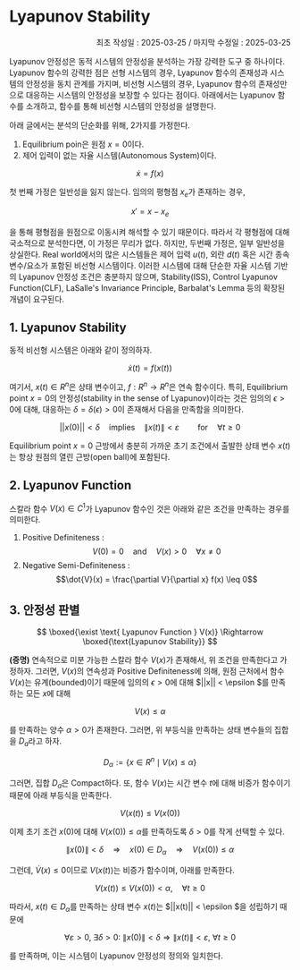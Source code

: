 # Lyapunov Stability
<p align="right">
최초 작성일 : 2025-03-25 / 마지막 수정일 : 2025-03-25
</p>

Lyapunov 안정성은 동적 시스템의 안정성을 분석하는 가장 강력한 도구 중 하나이다. Lyapunov 함수의 강력한 점은 선형 시스템의 경우, Lyapunov 함수의 존재성과 시스템의 안정성을 동치 관계를 가지며, 비선형 시스템의 경우, Lyapunov 함수의 존재성만으로 대응하는 시스템의 안정성을 보장할 수 있다는 점이다. 아래에서는 Lyapunov 함수를 소개하고, 함수를 통해 비선형 시스템의 안정성을 설명한다.

아래 글에서는 분석의 단순화를 위해, 2가지를 가정한다. 

1. Equilibrium poin은 원점 $x = 0$이다.
2. 제어 입력이 없는 자율 시스템(Autonomous System)이다.

$$
\dot{x} = f(x)
$$

첫 번째 가정은 일반성을 잃지 않는다. 임의의 평형점 $x_e$가 존재하는 경우, 

$$
x' = x - x_e
$$

을 통해 평형점을 원점으로 이동시켜 해석할 수 있기 때문이다. 따라서 각 평형점에 대해 국소적으로 분석한다면, 이 가정은 무리가 없다. 하지만, 두번째 가정은, 일부 일반성을 상실한다. Real world에서의 많은 시스템들은 제어 입력 $u(t)$, 외란 $d(t)$ 혹은 시간 종속 변수/요소가 포함된 비선형 시스템이다. 이러한 시스템에 대해 단순한 자율 시스템 기반의 Lyapunov 안정성 조건은 충분하지 않으며, Stability(ISS), Control Lyapunov Function(CLF), LaSalle's Invariance Principle, Barbalat's Lemma 등의 확장된 개념이 요구된다.

## 1. Lyapunov Stability

동적 비선형 시스템은 아래와 같이 정의하자.

$$
\dot{x}(t) = f(x(t))
$$

여기서, $x(t) \in R^n$은 상태 변수이고, $f: R^n \to R^n$은 연속 함수이다. 특히, Equilibrium point $x = 0$의 안정성(stability in the sense of Lyapunov)이라는 것은 임의의 $\epsilon > 0$에 대해, 대응하는 $\delta = \delta(\epsilon) > 0$이 존재해서 다음을 만족함을 의미한다.

$$
||x(0)|| < \delta \quad \text{implies} \quad \|x(t)\| < \varepsilon \quad \quad \text{for} \quad  \forall t \ge 0
$$

Equilibrium point $x = 0$ 근방에서 충분히 가까운 초기 조건에서 출발한 상태 변수 $x(t)$는 항상 원점의 열린 근방(open ball)에 포함된다.

## 2. Lyapunov Function

스칼라 함수 $V(x) \in C^{1}$가 Lyapunov 함수인 것은 아래와 같은 조건을 만족하는 경우를 의미한다.

1. Positive Definiteness :  
   $$V(0) = 0 \quad \text{and} \quad V(x) > 0 \quad \forall x \neq 0$$
2. Negative Semi-Definiteness :  
   $$\dot{V}(x) = \frac{\partial V}{\partial x} f(x) \leq 0$$



## 3. 안정성 판별

$$
\boxed{\exist \text{ Lyapunov Function } V(x)} \Rightarrow \boxed{\text{Lyapunov Stability}}
$$

**(증명)** 연속적으로 미분 가능한 스칼라 함수 $V(x)$가 존재해서, 위 조건을 만족한다고 가정하자. 그러면, $V(x)$의 연속성과 Positive Definiteness에 의해, 원점 근처에서 함수 $V(x)$는 유계(bounded)이기 때문에 임의의 $\epsilon > 0$에 대해 $||x|| < \epsilon $를 만족하는 모든 $x$에 대해

$$
V(x) \leq \alpha 
$$

를 만족하는 양수 $\alpha > 0$가 존재한다. 그러면, 위 부등식을 만족하는 상태 변수들의 집합을 $D_{a}$라고 하자.

$$
D_\alpha := \{x \in R^n \mid V(x) \leq \alpha \}
$$

그러면, 집합 $D_{a}$은 Compact하다. 또, 함수 $V(x)$는 시간 변수 $t$에 대해 비증가 함수이기 때문에 아래 부등식을 만족한다.

$$
V(x(t)) \leq V(x(0))
$$
  

이제 초기 조건 $x(0)$에 대해 $V(x(0)) \leq \alpha$를 만족하도록 $\delta > 0$를 작게 선택할 수 있다.

$$
\|x(0)\| < \delta \quad \Rightarrow \quad x(0) \in D_\alpha \quad \Rightarrow \quad V(x(0)) \leq \alpha
$$

그런데, $\dot{V}(x) \leq 0$이므로 $V(x(t))$는 비증가 함수이며, 아래를 만족한다.

$$
V(x(t)) \leq V(x(0)) < \alpha, \quad \forall t \geq 0
$$

따라서, $x(t) \in D_\alpha$를 만족하는 상태 변수 $x(t)$는 $||x(t)|| < \epsilon $을 성립하기 때문에


$$
\forall \varepsilon > 0,\ \exists \delta > 0:\ \|x(0)\| < \delta \Rightarrow \|x(t)\| < \varepsilon,\ \forall t \geq 0
$$

를 만족하며, 이는 시스템이 Lyapunov 안정성의 정의와 일치한다.
